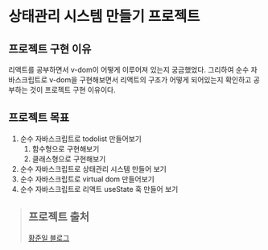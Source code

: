 # 상태관리 시스템 만들기 프로젝트

## 프로젝트 구현 이유

리액트를 공부하면서 v-dom이 어떻게 이루어져 있는지 궁금했었다. 그리하여 순수 자바스크립트로 v-dom을 구현해보면서 리액트의 구조가 어떻게 되어있는지 확인하고 공부하는 것이 프로젝트 구현 이유이다.

## 프로젝트 목표

1. 순수 자바스크립트로 todolist 만들어보기
   1. 함수형으로 구현해보기
   2. 클래스형으로 구현해보기
2. 순수 자바스크립트로 상태관리 시스템 만들어 보기
3. 순수 자바스크립트로 virtual dom 만들어보기
4. 순수 자바스크립트로 리액트 useState 훅 만들어 보기

> ## 프로젝트 출처
>
> [황준일 블로그](https://junilhwang.github.io/TIL/Javascript/Design/Vanilla-JS-Component/#_2-%E1%84%8F%E1%85%A5%E1%86%B7%E1%84%91%E1%85%A9%E1%84%82%E1%85%A5%E1%86%AB%E1%84%90%E1%85%B3)

